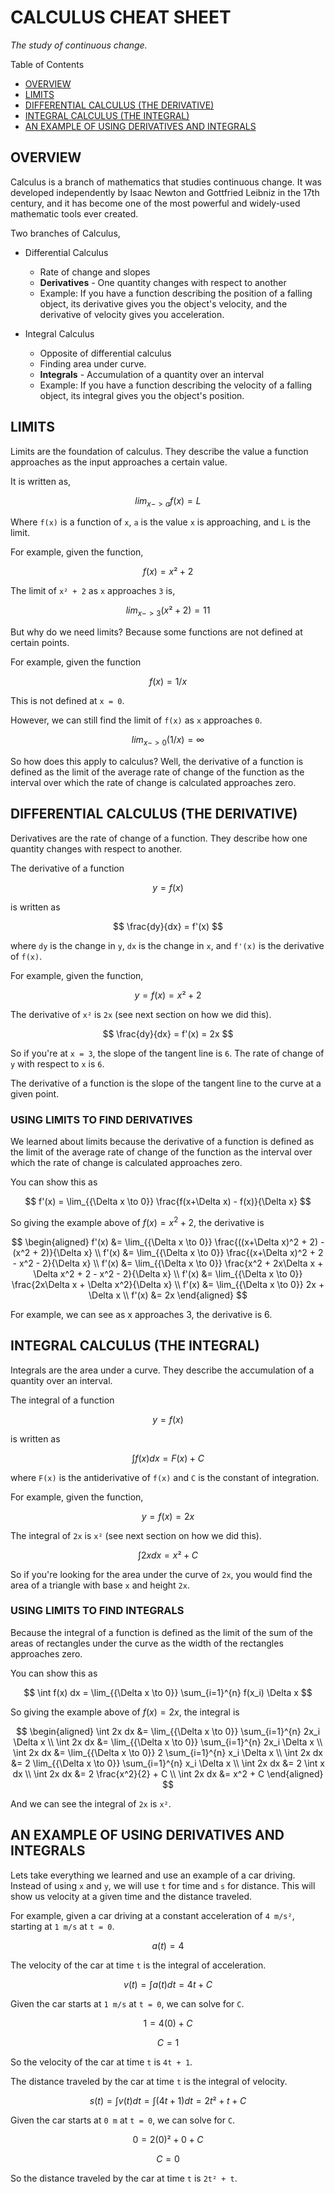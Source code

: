 # CALCULUS CHEAT SHEET

_The study of continuous change._

Table of Contents

* [OVERVIEW](https://github.com/JeffDeCola/my-cheat-sheets/tree/master/other/stem/math/pure/changes/calculus-cheat-sheet#overview)
* [LIMITS](https://github.com/JeffDeCola/my-cheat-sheets/tree/master/other/stem/math/pure/changes/calculus-cheat-sheet#limits)
* [DIFFERENTIAL CALCULUS (THE DERIVATIVE)](https://github.com/JeffDeCola/my-cheat-sheets/tree/master/other/stem/math/pure/changes/calculus-cheat-sheet#differential-calculus-the-derivative)
* [INTEGRAL CALCULUS (THE INTEGRAL)](https://github.com/JeffDeCola/my-cheat-sheets/tree/master/other/stem/math/pure/changes/calculus-cheat-sheet#integral-calculus-the-integral)
* [AN EXAMPLE OF USING DERIVATIVES AND INTEGRALS](https://github.com/JeffDeCola/my-cheat-sheets/tree/master/other/stem/math/pure/changes/calculus-cheat-sheet#an-example-of-using-derivatives-and-integrals)

## OVERVIEW

Calculus is a branch of mathematics that studies continuous change.
It was developed independently by Isaac Newton and
Gottfried Leibniz in the 17th century, and it has become one of
the most powerful and widely-used mathematic tools ever created.

Two branches of Calculus,

* Differential Calculus
  * Rate of change and slopes
  * **Derivatives** - One quantity changes with respect to another
  * Example: If you have a function describing the position of a falling object,
    its derivative gives you the object's velocity, and the derivative of
    velocity gives you acceleration.

* Integral Calculus
  * Opposite of differential calculus
  * Finding area under curve.
  * **Integrals** - Accumulation of a quantity over an interval
  * Example: If you have a function describing the velocity of a falling object,
    its integral gives you the object's position.

## LIMITS

Limits are the foundation of calculus. They describe the value a function
approaches as the input approaches a certain value.

It is written as,

$$
lim_{x->a} f(x) = L
$$

Where `f(x)` is a function of `x`, `a` is the value `x` is approaching,
and `L` is the limit.

For example, given the function,

$$
f(x) = x² + 2
$$

The limit of `x² + 2` as `x` approaches `3` is,

$$
lim_{x->3} (x² + 2) = 11
$$

But why do we need limits?  Because some functions are not defined at certain points.

For example, given the function

$$
f(x) = 1/x
$$

This is not defined at `x = 0`.

However, we can still find the limit of `f(x)` as `x` approaches `0`.

$$
lim_{x->0} (1/x) = \infty
$$

So how does this apply to calculus?  Well, the derivative of a function is
defined as the limit of the average rate of change of the function as the
interval over which the rate of change is calculated approaches zero.

## DIFFERENTIAL CALCULUS (THE DERIVATIVE)

Derivatives are the rate of change of a function.
They describe how one quantity changes with respect to another.

The derivative of a function

$$
y = f(x)
$$

is written as

$$
\frac{dy}{dx} = f'(x)
$$

where `dy` is the change in `y`, `dx` is the change in `x`, and `f'(x)` is the
derivative of `f(x)`.

For example, given the function,

$$
y = f(x) = x² + 2
$$

The derivative of `x²` is `2x` (see next section on how we did this).

$$
\frac{dy}{dx} = f'(x) = 2x
$$

So if you're at `x = 3`, the slope of the tangent line is `6`. The rate of
change of `y` with respect to `x` is `6`.

The derivative of a function is the slope of the tangent line to the curve
at a given point.

### USING LIMITS TO FIND DERIVATIVES

We learned about limits because the derivative of a function is
defined as the limit of the average rate of change of the function as the
interval over which the rate of change is calculated approaches zero.

You can show this as

$$
f'(x) = \lim_{{\Delta x \to 0}} \frac{f(x+\Delta x) - f(x)}{\Delta x}
$$

So giving the example above of $f(x) = x^2 + 2$, the derivative is

$$
\begin{aligned}
f'(x) &= \lim_{{\Delta x \to 0}} \frac{((x+\Delta x)^2 + 2) - (x^2 + 2)}{\Delta x} \\
f'(x) &= \lim_{{\Delta x \to 0}} \frac{(x+\Delta x)^2 + 2 - x^2 - 2}{\Delta x} \\
f'(x) &= \lim_{{\Delta x \to 0}} \frac{x^2 + 2x\Delta x + \Delta x^2 + 2 - x^2 - 2}{\Delta x} \\
f'(x) &= \lim_{{\Delta x \to 0}} \frac{2x\Delta x + \Delta x^2}{\Delta x} \\
f'(x) &= \lim_{{\Delta x \to 0}} 2x + \Delta x \\
f'(x) &= 2x
\end{aligned}
$$

For example, we can see as x approaches 3, the derivative is 6.

## INTEGRAL CALCULUS (THE INTEGRAL)

Integrals are the area under a curve. They describe the accumulation of a
quantity over an interval.

The integral of a function

$$
y = f(x)
$$

is written as

$$
\int f(x) dx = F(x) + C
$$

where `F(x)` is the antiderivative of `f(x)` and `C` is the constant of
integration.

For example, given the function,

$$
y = f(x) = 2x
$$

The integral of `2x` is `x²` (see next section on how we did this).

$$
\int 2x dx = x² + C
$$

So if you're looking for the area under the curve of `2x`, you would find the
area of a triangle with base `x` and height `2x`.

### USING LIMITS TO FIND INTEGRALS

Because the integral of a function is
defined as the limit of the sum of the areas of
rectangles under the curve as the width of the
rectangles approaches zero.

You can show this as

$$
\int f(x) dx = \lim_{{\Delta x \to 0}} \sum_{i=1}^{n} f(x_i) \Delta x
$$

So giving the example above of $f(x) = 2x$, the integral is

$$
\begin{aligned}
\int 2x dx &= \lim_{{\Delta x \to 0}} \sum_{i=1}^{n} 2x_i \Delta x \\
\int 2x dx &= \lim_{{\Delta x \to 0}} \sum_{i=1}^{n} 2x_i \Delta x \\
\int 2x dx &= \lim_{{\Delta x \to 0}} 2 \sum_{i=1}^{n} x_i \Delta x \\
\int 2x dx &= 2 \lim_{{\Delta x \to 0}} \sum_{i=1}^{n} x_i \Delta x \\
\int 2x dx &= 2 \int x dx \\
\int 2x dx &= 2 \frac{x^2}{2} + C \\
\int 2x dx &= x^2 + C
\end{aligned}
$$

And we can see the integral of `2x` is `x²`.

## AN EXAMPLE OF USING DERIVATIVES AND INTEGRALS

Lets take everything we learned and use an example of a car driving.
Instead of using `x` and `y`, we will use `t` for time and `s` for distance.
This will show us velocity at a given time and the distance traveled.

For example, given a car driving at a constant acceleration of `4 m/s²`,
starting at `1 m/s` at `t = 0`.

$$
a(t) = 4
$$

The velocity of the car at time `t` is the integral of acceleration.

$$
v(t) = \int a(t) dt = 4t + C
$$

Given the car starts at `1 m/s` at `t = 0`, we can solve for `C`.

$$
1 = 4(0) + C
$$

$$
C = 1
$$

So the velocity of the car at time `t` is `4t + 1`.

The distance traveled by the car at time `t` is the integral of velocity.

$$
s(t) = \int v(t) dt = \int (4t + 1) dt = 2t² + t + C
$$

Given the car starts at `0 m` at `t = 0`, we can solve for `C`.

$$
0 = 2(0)² + 0 + C
$$

$$
C = 0
$$

So the distance traveled by the car at time `t` is `2t² + t`.
